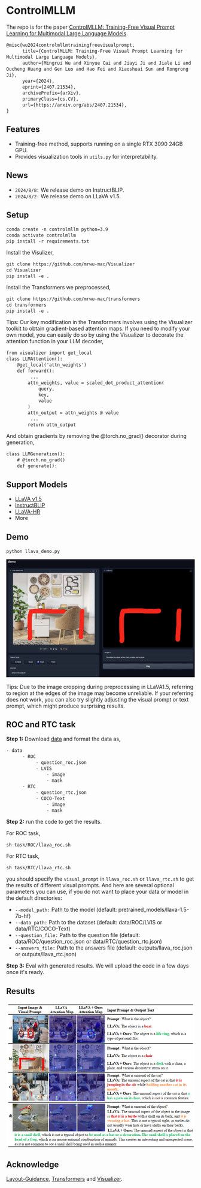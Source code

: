 # ControlMLLM

The repo is for the paper [ControlMLLM: Training-Free Visual Prompt Learning for Multimodal Large Language Models](https://arxiv.org/abs/2407.21534).

```
@misc{wu2024controlmllmtrainingfreevisualprompt,
      title={ControlMLLM: Training-Free Visual Prompt Learning for Multimodal Large Language Models}, 
      author={Mingrui Wu and Xinyue Cai and Jiayi Ji and Jiale Li and Oucheng Huang and Gen Luo and Hao Fei and Xiaoshuai Sun and Rongrong Ji},
      year={2024},
      eprint={2407.21534},
      archivePrefix={arXiv},
      primaryClass={cs.CV},
      url={https://arxiv.org/abs/2407.21534}, 
}
```
## Features
 - Training-free method, supports running on a single RTX 3090 24GB GPU.
 - Provides visualization tools in ```utils.py``` for interpretability.

## News
 - ```2024/8/8:``` We release demo on InstructBLIP.
 - ```2024/8/2:``` We release demo on LLaVA v1.5.

## Setup
```
conda create -n controlmllm python=3.9
conda activate controlmllm
pip install -r requirements.txt
```

Install the Visulizer,
```
git clone https://github.com/mrwu-mac/Visualizer
cd Visualizer
pip install -e .
```
Install the Transformers we preprocessed,
```
git clone https://github.com/mrwu-mac/transformers
cd transformers
pip install -e .
```
Tips: Our key modification in the Transformers involves using the Visualizer toolkit to obtain gradient-based attention maps. If you need to modify your own model, you can easily do so by using the Visualizer to decorate the attention function in your LLM decoder,
```
from visualizer import get_local
class LLMAttention():
    @get_local('attn_weights')
    def forward():
         ...
        attn_weights, value = scaled_dot_product_attention(
            query,
            key,
            value
        )
        attn_output = attn_weights @ value
         ...
        return attn_output
```
And obtain gradients by removing the @torch.no_grad() decorator during generation,
```
class LLMGeneration():
    # @torch.no_grad()
    def generate():
```
## Support Models
 - [LLaVA v1.5](https://huggingface.co/llava-hf/llava-1.5-7b-hf)
 - [InstructBLIP](https://huggingface.co/Salesforce/instructblip-vicuna-7b)
 - [LLaVA-HR](https://github.com/luogen1996/LLaVA-HR)
 - More
   
## Demo
```
python llava_demo.py
```
![demo](assets/demo.png)

Tips: Due to the image cropping during preprocessing in LLaVA1.5, referring to region at the edges of the image may become unreliable. If your referring does not work, you can also try slightly adjusting the visual prompt or text prompt, which might produce surprising results.


## ROC and RTC task 
**Step 1:** Download [data](https://drive.google.com/drive/folders/1k45OVgWmt3Y04hPJe7rSWXGVZq98YLS4?usp=sharing) and format the data as,
```
- data
      - ROC
           - question_roc.json
           - LVIS
               - image
               - mask
      - RTC
           - question_rtc.json
           - COCO-Text
               - image
               - mask
```

**Step 2:** run the code to get the results.

For ROC task,
```
sh task/ROC/llava_roc.sh
```
For RTC task,
```
sh task/RTC/llava_rtc.sh
```
you should specify the ```visual_prompt``` in ```llava_roc.sh``` or ```llava_rtc.sh``` to get the results of different visual prompts.
And here are several optional parameters you can use, if you do not want to place your data or model in the default directories:
- ```--model_path:``` Path to the model (default: pretrained_models/llava-1.5-7b-hf)
- ```--data_path:``` Path to the dataset (default: data/ROC/LVIS or data/RTC/COCO-Text)
- ```--question_file:``` Path to the question file (default: data/ROC/question_roc.json or data/RTC/question_rtc.json)
- ```--answers_file:``` Path to the answers file (default: outputs/llava_roc.json or outputs/llava_rtc.json)

**Step 3:** Eval with generated results.
We will upload the code in a few days once it's ready.

## Results
![vis1](assets/vis.png)

## Acknowledge
[Layout-Guidance](https://github.com/silent-chen/layout-guidance), [Transformers](https://github.com/huggingface/transformers) and [Visualizer](https://github.com/luo3300612/Visualizer).
